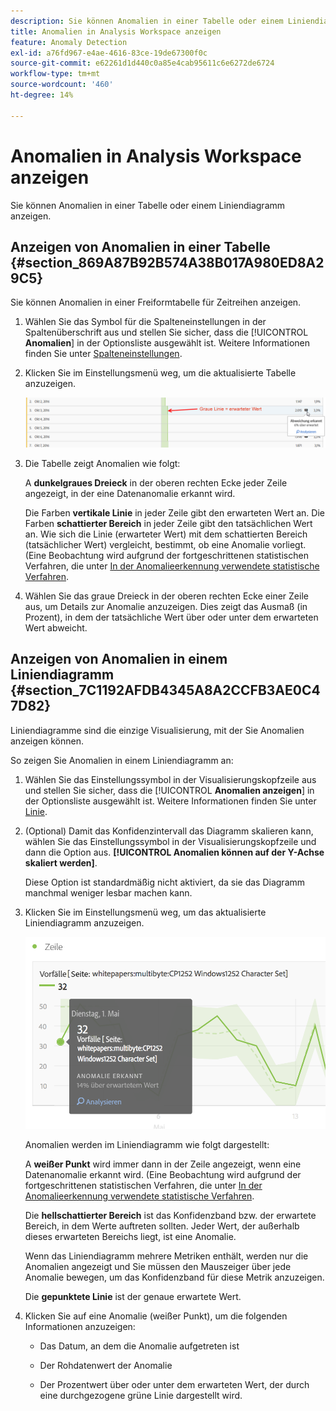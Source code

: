 ```yaml
---
description: Sie können Anomalien in einer Tabelle oder einem Liniendiagramm anzeigen.
title: Anomalien in Analysis Workspace anzeigen
feature: Anomaly Detection
exl-id: a76fd967-e4ae-4616-83ce-19de67300f0c
source-git-commit: e62261d1d440c0a85e4cab95611c6e6272de6724
workflow-type: tm+mt
source-wordcount: '460'
ht-degree: 14%

---
```


# Anomalien in Analysis Workspace anzeigen

Sie können Anomalien in einer Tabelle oder einem Liniendiagramm anzeigen.

## Anzeigen von Anomalien in einer Tabelle {#section_869A87B92B574A38B017A980ED8A29C5}

Sie können Anomalien in einer Freiformtabelle für Zeitreihen anzeigen.

1. Wählen Sie das Symbol für die Spalteneinstellungen in der Spaltenüberschrift aus und stellen Sie sicher, dass die [!UICONTROL **Anomalien**] in der Optionsliste ausgewählt ist. Weitere Informationen finden Sie unter [Spalteneinstellungen](/help/analysis-workspace/visualizations/freeform-table/column-row-settings/column-settings.md).

1. Klicken Sie im Einstellungsmenü weg, um die aktualisierte Tabelle anzuzeigen.

   ![](assets/anomaly_detected.png)

1. Die Tabelle zeigt Anomalien wie folgt:

   A **dunkelgraues Dreieck** in der oberen rechten Ecke jeder Zeile angezeigt, in der eine Datenanomalie erkannt wird.

   Die Farben **vertikale Linie** in jeder Zeile gibt den erwarteten Wert an. Die Farben **schattierter Bereich** in jeder Zeile gibt den tatsächlichen Wert an. Wie sich die Linie (erwarteter Wert) mit dem schattierten Bereich (tatsächlicher Wert) vergleicht, bestimmt, ob eine Anomalie vorliegt. (Eine Beobachtung wird aufgrund der fortgeschrittenen statistischen Verfahren, die unter [In der Anomalieerkennung verwendete statistische Verfahren](/help/analysis-workspace/virtual-analyst/c-anomaly-detection/statistics-anomaly-detection.md).

1. Wählen Sie das graue Dreieck in der oberen rechten Ecke einer Zeile aus, um Details zur Anomalie anzuzeigen. Dies zeigt das Ausmaß (in Prozent), in dem der tatsächliche Wert über oder unter dem erwarteten Wert abweicht.

## Anzeigen von Anomalien in einem Liniendiagramm {#section_7C1192AFDB4345A8A2CCFB3AE0C47D82}

Liniendiagramme sind die einzige Visualisierung, mit der Sie Anomalien anzeigen können.

So zeigen Sie Anomalien in einem Liniendiagramm an:

1. Wählen Sie das Einstellungssymbol in der Visualisierungskopfzeile aus und stellen Sie sicher, dass die [!UICONTROL **Anomalien anzeigen**] in der Optionsliste ausgewählt ist. Weitere Informationen finden Sie unter [Linie](/help/analysis-workspace/visualizations/line.md).

1. (Optional) Damit das Konfidenzintervall das Diagramm skalieren kann, wählen Sie das Einstellungssymbol in der Visualisierungskopfzeile und dann die Option aus. **[!UICONTROL Anomalien können auf der Y-Achse skaliert werden]**.

   Diese Option ist standardmäßig nicht aktiviert, da sie das Diagramm manchmal weniger lesbar machen kann.

1. Klicken Sie im Einstellungsmenü weg, um das aktualisierte Liniendiagramm anzuzeigen.

   ![](assets/anomaly_linechart.png)

   Anomalien werden im Liniendiagramm wie folgt dargestellt:

   A **weißer Punkt** wird immer dann in der Zeile angezeigt, wenn eine Datenanomalie erkannt wird. (Eine Beobachtung wird aufgrund der fortgeschrittenen statistischen Verfahren, die unter [In der Anomalieerkennung verwendete statistische Verfahren](/help/analysis-workspace/virtual-analyst/c-anomaly-detection/statistics-anomaly-detection.md).

   Die **hellschattierter Bereich** ist das Konfidenzband bzw. der erwartete Bereich, in dem Werte auftreten sollten. Jeder Wert, der außerhalb dieses erwarteten Bereichs liegt, ist eine Anomalie.

   Wenn das Liniendiagramm mehrere Metriken enthält, werden nur die Anomalien angezeigt und Sie müssen den Mauszeiger über jede Anomalie bewegen, um das Konfidenzband für diese Metrik anzuzeigen.

   Die **gepunktete Linie** ist der genaue erwartete Wert.

1. Klicken Sie auf eine Anomalie (weißer Punkt), um die folgenden Informationen anzuzeigen:

   * Das Datum, an dem die Anomalie aufgetreten ist

   * Der Rohdatenwert der Anomalie

   * Der Prozentwert über oder unter dem erwarteten Wert, der durch eine durchgezogene grüne Linie dargestellt wird.

